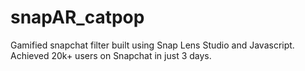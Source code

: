 # snapAR_catpop
Gamified snapchat filter built using Snap Lens Studio and Javascript. Achieved 20k+ users on Snapchat in just 3 days.
